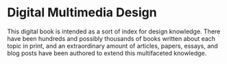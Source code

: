 # Digital Multimedia Design
 This digital book is intended as a sort of index for design knowledge. There have been hundreds and possibly thousands of books written about each topic in print, and an extraordinary amount of articles, papers, essays, and blog posts have been authored to extend this multifaceted knowledge.
